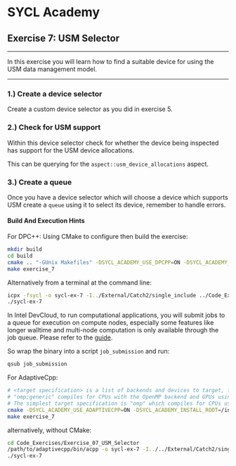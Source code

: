 # SYCL Academy

## Exercise 7: USM Selector
---

In this exercise you will learn how to find a suitable device for using the USM data management model.

---

### 1.) Create a device selector

Create a custom device selector as you did in exercise 5.

### 2.) Check for USM support

Within this device selector check for whether the device being inspected has
support for the USM device allocations.

This can be querying for the `aspect::usm_device_allocations` aspect.

### 3.) Create a queue

Once you have a device selector which will choose a device which supports USM
create a `queue` using it to select its device, remember to handle errors.


#### Build And Execution Hints

For DPC++:
Using CMake to configure then build the exercise:
```sh
mkdir build
cd build
cmake .. "-GUnix Makefiles" -DSYCL_ACADEMY_USE_DPCPP=ON -DSYCL_ACADEMY_ENABLE_SOLUTIONS=OFF -DCMAKE_C_COMPILER=icx -DCMAKE_CXX_COMPILER=icpx
make exercise_7
```
Alternatively from a terminal at the command line:
```sh
icpx -fsycl -o sycl-ex-7 -I../External/Catch2/single_include ../Code_Exercises/Exercise_07_USM_Selector/source.cpp
./sycl-ex-7
```
In Intel DevCloud, to run computational applications, you will submit jobs to a queue for execution on compute nodes,
especially some features like longer walltime and multi-node computation is only available through the job queue.
Please refer to the [guide][devcloud-job-submission].

So wrap the binary into a script `job_submission` and run:
```sh
qsub job_submission
```

For AdaptiveCpp:
```sh
# <target specification> is a list of backends and devices to target, for example
# "omp;generic" compiles for CPUs with the OpenMP backend and GPUs using the generic single-pass compiler.
# The simplest target specification is "omp" which compiles for CPUs using the OpenMP backend.
cmake -DSYCL_ACADEMY_USE_ADAPTIVECPP=ON -DSYCL_ACADEMY_INSTALL_ROOT=/insert/path/to/adaptivecpp -DACPP_TARGETS="<target specification>" ..
make exercise_7 
```
alternatively, without CMake:
```sh
cd Code_Exercises/Exercise_07_USM_Selector
/path/to/adaptivecpp/bin/acpp -o sycl-ex-7 -I../../External/Catch2/single_include --acpp-targets="<target specification>" source.cpp
./sycl-ex-7
```


[devcloud-job-submission]: https://devcloud.intel.com/oneapi/documentation/job-submission/
